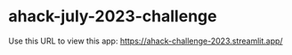 # ahack-july-2023-challenge
Use this URL to view this app: https://ahack-challenge-2023.streamlit.app/
